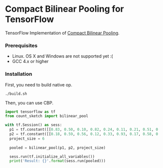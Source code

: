 # Compact Bilinear Pooling for TensorFlow
TensorFlow Implementation of [Compact Bilinear Pooling](https://arxiv.org/abs/1511.06062).

### Prerequisites

- Linux. OS X and Windows are not supported yet :(
- GCC 4.x or higher

### Installation

First, you need to build native op.
```
./build.sh
```

Then, you can use CBP.
```python
import tensorflow as tf
from count_sketch import bilinear_pool

with tf.Session() as sess:
  p1 = tf.constant([[0.83, 0.50, 0.10, 0.82, 0.24, 0.11, 0.21, 0.51, 0.39, 0.10, 0.67, 0.18]])
  p2 = tf.constant([[0.18, 0.59, 0.56, 0.12, 0.33, 0.93, 0.17, 0.58, 0.16]])
  project_size = 6
  
  pooled = bilinear_pool(p1, p2, project_size)

  sess.run(tf.initialize_all_variables())
  print('Result: {}'.format(sess.run(pooled)))
```
